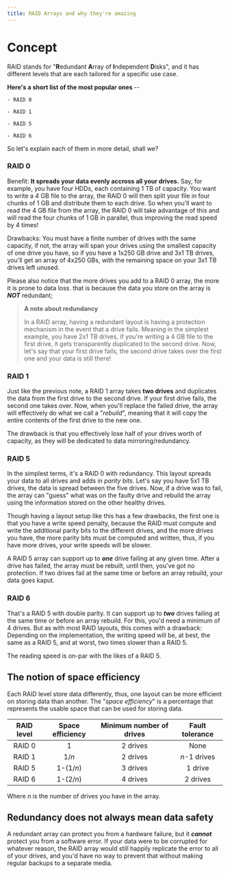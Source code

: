 ```yaml
---
title: RAID Arrays and why they're amazing
---
```


# Concept

RAID stands for "**R**edundant **A**rray of **I**ndependent **D**isks", and it has different levels that are each tailored for a specific use case.

**Here's a short list of the most popular ones** --

    - RAID 0
  
    - RAID 1
  
    - RAID 5
  
    - RAID 6

So let's explain each of them in more detail, shall we?

### RAID 0

Benefit: **It spreads your data evenly accross all your drives.** Say, for example, you have four HDDs, each containing 1 TB of capacity. You want to write a 4 GB file to the array, the RAID 0 will then split your file in four chunks of 1 GB and distribute them to each drive. So when you'll want to read the 4 GB file from the array, the RAID 0 will take advantage of this and will read the four chunks of 1 GB in parallel, thus improving the read speed by 4 times!

Drawbacks: You must have a finite number of drives with the same capacity, if not, the array will span your drives using the smallest capacity of one drive you have, so if you have a 1x250 GB drive and 3x1 TB drives, you'll get an array of 4x250 GBs, with the remaining space on your 3x1 TB drives left unused.

Please also notice that the more drives you add to a RAID 0 array, the more it is prone to data loss. that is because the data you store on the array is ***NOT*** redundant;

> **A note about redundancy**
>
> In a RAID array, having a redundant layout is having a protection mechanism in the event that a drive fails. Meaning in the simplest example, you have 2x1 TB drives, if you're writing a 4 GB file to the first drive, it gets transparently duplicated to the second drive. Now, let's say that your first drive fails, the second drive takes over the first one and your data is still there!

### RAID 1

Just like the previous note, a RAID 1 array takes **two drives** and duplicates the data from the first drive to the second drive. If your first drive fails, the second one takes over. Now, when you'll replace the failed drive, the array will effectively do what we call a "*rebuild*", meaning that it will copy the entire contents of the first drive to the new one.

The drawback is that you effectively lose half of your drives worth of capacity, as they will be dedicated to data mirroring/redundancy.

### RAID 5

In the simplest terms, it's a RAID 0 with redundancy. This layout spreads your data to all drives and adds in *parity bits*. Let's say you have 5x1 TB drives, the data is spread between the five drives. Now, if a drive was to fail, the array can "guess" what was on the faulty drive and rebuild the array using the information stored on the other healthy drives.

Though having a layout setup like this has a few drawbacks, the first one is that you have a write speed penalty, because the RAID must compute and write the additional parity bits to the different drives, and the more drives you have, the more parity bits must be computed and written, thus, if you have more drives, your write speeds will be slower.

A RAID 5 array can support up to ***one*** drive failing at any given time. After a drive has failed, the array must be rebuilt, until then, you've got no protection. If two drives fail at the same time or before an array rebuild, your data goes kaput.

### RAID 6

That's a RAID 5 with double parity. It can support up to ***two*** drives failing at the same time or before an array rebuild. For this, you'd need a minimum of 4 drives. But as with most RAID layouts, this comes with a drawback: Depending on the implementation, the writing speed will be, at best, the same as a RAID 5, and at worst, two times slower than a RAID 5.

The reading speed is on-par with the likes of a RAID 5.

## The notion of space efficiency

Each RAID level store data differently, thus, one layout can be more efficient on storing data than another. The "*space efficiency*" is a percentage that represents the usable space that can be used for storing data.

| RAID level | Space efficiency | Minimum number of drives | Fault tolerance |
|:----------:|:----------------:|:------------------------:|:---------------:|
|   RAID 0   |         1        |         2 drives         |       None      |
|   RAID 1   |       1/*n*      |         2 drives         |   *n*-1 drives  |
|   RAID 5   |     1-(1/*n*)    |         3 drives         |     1 drive     |
|   RAID 6   |     1-(2/*n*)    |         4 drives         |     2 drives    |

Where *n* is the number of drives you have in the array.

## Redundancy does not always mean data safety

A redundant array can protect you from a hardware failure, but it ***cannot*** protect you from a software error. If your data were to be corrupted for whatever reason, the RAID array would still happily replicate the error to all of your drives, and you'd have no way to prevent that without making regular backups to a separate media.
